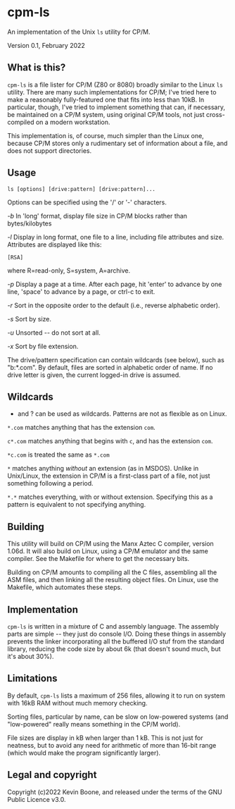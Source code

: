 # cpm-ls

An implementation of the Unix `ls` utility for CP/M. 

Version 0.1, February 2022

## What is this?

`cpm-ls` is a file lister for CP/M (Z80 or 8080) broadly similar to the Linux
`ls` utility. There are many such implementations for CP/M; I've tried here
to make a reasonably fully-featured one that fits into less than 10kB. In
particular, though, I've tried to implement something that can, if necessary,
be maintained on a CP/M system, using original CP/M tools, not just
cross-compiled on a modern workstation. 

This implementation is, of course, much simpler than the Linux one, because
CP/M stores only a rudimentary set of information about a file, and does not
support directories.

## Usage

    ls [options] [drive:pattern] [drive:pattern]...

Options can be specified using the '/' or '-' characters.

*-b* In 'long' format, display file size in CP/M blocks rather than
bytes/kilobytes

*-l* Display in long format, one file to a line, including file attributes
and size. Attributes are displayed like this:

    [RSA]

where R=read-only, S=system, A=archive.

*-p* Display a page at a time. After each page, hit 'enter' to advance
by one line, 'space' to advance by a page, or ctrl-c to exit.

*-r* Sort in the opposite order to the default (i.e., reverse alphabetic
order).

*-s* Sort by size.

*-u* Unsorted -- do not sort at all.

*-x* Sort by file extension.

The drive/pattern specification can contain wildcards (see below), 
such as "b:\*.com". By default, files are sorted in alphabetic order of
name.  If no drive letter is given, the current logged-in drive is
assumed.

## Wildcards

* and ? can be used as wildcards. Patterns are not as flexible as
on Linux. 

`*.com` matches anything that has the extension `com`.

`c*.com` matches anything that begins with `c`, and has the extension `com`.

`*c.com` is treated the same as `*.com`

`*` matches anything _without_ an extension (as in MSDOS). 
Unlike in Unix/Linux, the extension in CP/M is a first-class part of 
a file, not just something following a period. 

`*.*` matches everything, with or without extension. Specifying this as a 
pattern is equivalent to not specifying anything.  

## Building

This utility will build on CP/M using the Manx Aztec C compiler, version
1.06d. It will also build on Linux, using a CP/M emulator and the same
compiler. See the Makefile for where to get the necessary bits.

Building on CP/M amounts to compiling all the C files, assembling all
the ASM files, and then linking all the resulting object files. On Linux,
use the Makefile, which automates these steps.

## Implementation

`cpm-ls` is written in a mixture of C and assembly language.  The assembly
parts are simple -- they just do console I/O. Doing these things in assembly
prevents the linker incorporating all the buffered I/O stuf from the standard
library, reducing the code size by about 6k (that doesn't sound much, but
it's about 30%).

## Limitations

By default, `cpm-ls` lists a maximum of 256 files, allowing it to run on
system with 16kB RAM without much memory checking.

Sorting files, particular by name, can be slow on low-powered systems (and
"low-powered" really means something in the CP/M world).

File sizes are display in kB when larger than 1 kB. This is not just for
neatness, but to avoid any need for arithmetic of more than 16-bit range
(which would make the program significantly larger).

## Legal and copyright

Copyright (c)2022 Kevin Boone, and released under the terms of the GNU Public
Licence v3.0. 

